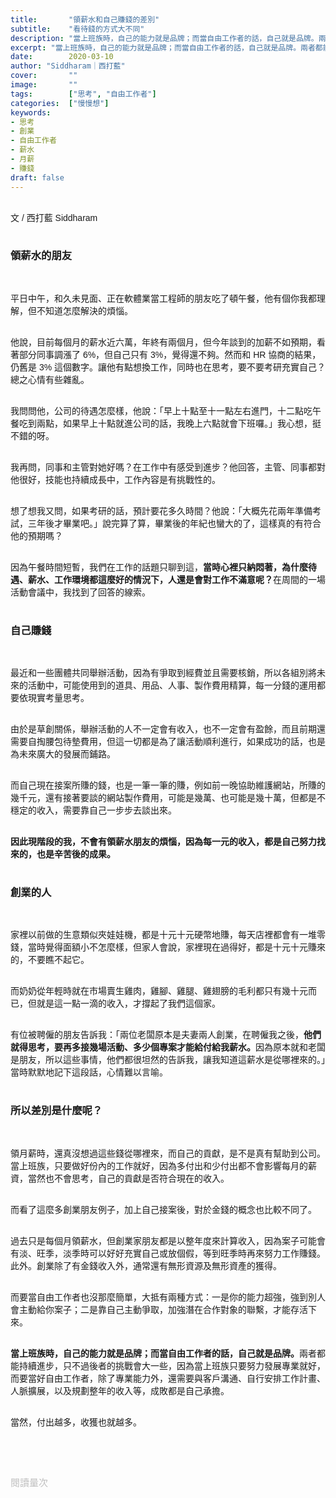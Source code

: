 ```yaml
---
title:       "領薪水和自己賺錢的差別"
subtitle:    "看待錢的方式大不同"
description: "當上班族時，自己的能力就是品牌；而當自由工作者的話，自己就是品牌。兩者都能持續進步，只不過後者的挑戰會大一些，因為當上班族只要努力發展專業就好，而要當好自由工作者，除了專業能力外，還需要與客戶溝通、自行安排工作計畫、人脈擴展，以及規劃整年的收入等，成敗都是自己承擔..."
excerpt: "當上班族時，自己的能力就是品牌；而當自由工作者的話，自己就是品牌。兩者都能持續進步，只不過後者的挑戰會大一些，因為當上班族只要努力發展專業就好，而要當好自由工作者，除了專業能力外，還需要與客戶溝通、自行安排工作計畫、人脈擴展，以及規劃整年的收入等，成敗都是自己承擔..."
date:        2020-03-10
author: "Siddharam｜西打藍"
cover:       ""
image:       ""
tags:        ["思考", "自由工作者"]
categories:  ["慢慢想"]
keywords:
- 思考
- 創業
- 自由工作者
- 薪水
- 月薪
- 賺錢
draft: false
---
```


<article style="font-family: 'Noto Sans TC', '微軟正黑體', sans-serif; font-weight: 300;">

<br>文 / 西打藍 Siddharam<br><br>

<h3 class="article-h1-color">領薪水的朋友</h3><br>

平日中午，和久未見面、正在軟體業當工程師的朋友吃了頓午餐，他有個你我都理解，但不知道怎麼解決的煩惱。<br><br>

他說，目前每個月的薪水近六萬，年終有兩個月，但今年談到的加薪不如預期，看著部分同事調漲了 6%，但自己只有 3%，覺得還不夠。然而和 HR 協商的結果，仍舊是 3% 這個數字。讓他有點想換工作，同時也在思考，要不要考研充實自己？總之心情有些雜亂。<br><br>

我問問他，公司的待遇怎麼樣，他說：「早上十點至十一點左右進門，十二點吃午餐吃到兩點，如果早上十點就進公司的話，我晚上六點就會下班囉。」我心想，挺不錯的呀。<br><br>

我再問，同事和主管對她好嗎？在工作中有感受到進步？他回答，主管、同事都對他很好，技能也持續成長中，工作內容是有挑戰性的。<br><br>

想了想我又問，如果考研的話，預計要花多久時間？他說：「大概先花兩年準備考試，三年後才畢業吧。」說完算了算，畢業後的年紀也蠻大的了，這樣真的有符合他的預期嗎？<br><br>

因為午餐時間短暫，我們在工作的話題只聊到這，<b>當時心裡只納悶著，為什麼待遇、薪水、工作環境都這麼好的情況下，人還是會對工作不滿意呢？</b>在周間的一場活動會議中，我找到了回答的線索。<br><br>


<h3 class="article-h1-color">自己賺錢</h3><br>

最近和一些團體共同舉辦活動，因為有爭取到經費並且需要核銷，所以各組別將未來的活動中，可能使用到的道具、用品、人事、製作費用精算，每一分錢的運用都要依現實考量思考。<br><br>

由於是草創關係，舉辦活動的人不一定會有收入，也不一定會有盈餘，而且前期還需要自掏腰包待墊費用，但這一切都是為了讓活動順利進行，如果成功的話，也是為未來廣大的發展而鋪路。<br><br>

而自己現在接案所賺的錢，也是一筆一筆的賺，例如前一晚協助維護網站，所賺的幾千元，還有接著要談的網站製作費用，可能是幾萬、也可能是幾十萬，但都是不穩定的收入，需要靠自己一步步去談出來。<br><br>

<b>因此現階段的我，不會有領薪水朋友的煩惱，因為每一元的收入，都是自己努力找來的，也是辛苦後的成果。</b><br><br>


<h3 class="article-h1-color">創業的人</h3><br>

家裡以前做的生意類似夾娃娃機，都是十元十元硬幣地賺，每天店裡都會有一堆零錢，當時覺得面額小不怎麼樣，但家人會說，家裡現在過得好，都是十元十元賺來的，不要瞧不起它。<br><br>

而奶奶從年輕時就在市場賣生雞肉，雞腳、雞腿、雞翅膀的毛利都只有幾十元而已，但就是這一點一滴的收入，才撐起了我們這個家。<br><br>

有位被聘僱的朋友告訴我：「兩位老闆原本是夫妻兩人創業，在聘僱我之後，<b>他們就得思考，要再多接幾場活動、多少個專案才能給付給我薪水。</b>因為原本就和老闆是朋友，所以這些事情，他們都很坦然的告訴我，讓我知道這薪水是從哪裡來的。」當時默默地記下這段話，心情難以言喻。<br><br>




<h3 class="article-h1-color">所以差別是什麼呢？</h3><br>

領月薪時，還真沒想過這些錢從哪裡來，而自己的貢獻，是不是真有幫助到公司。當上班族，只要做好份內的工作就好，因為多付出和少付出都不會影響每月的薪資，當然也不會思考，自己的貢獻是否符合現在的收入。<br><br>

而看了這麼多創業朋友例子，加上自己接案後，對於金錢的概念也比較不同了。<br><br>

過去只是每個月領薪水，但創業家朋友都是以整年度來計算收入，因為案子可能會有淡、旺季，淡季時可以好好充實自己或放個假，等到旺季時再來努力工作賺錢。此外。創業除了有金錢收入外，通常還有無形資源及無形資產的獲得。<br><br>

而要當自由工作者也沒那麼簡單，大抵有兩種方式：一是你的能力超強，強到別人會主動給你案子；二是靠自己主動爭取，加強潛在合作對象的聯繫，才能存活下來。<br><br>

<b>當上班族時，自己的能力就是品牌；而當自由工作者的話，自己就是品牌。</b>兩者都能持續進步，只不過後者的挑戰會大一些，因為當上班族只要努力發展專業就好，而要當好自由工作者，除了專業能力外，還需要與客戶溝通、自行安排工作計畫、人脈擴展，以及規劃整年的收入等，成敗都是自己承擔。<br><br>

當然，付出越多，收獲也就越多。








<br><br><br>

</article>

<div style="color: #bfbfbf; font-size: 15px;" id="busuanzi_container_page_pv">
  閱讀量<span id="busuanzi_value_page_pv"></span>次
</div>

<script src="../../js/post.js"></script>



